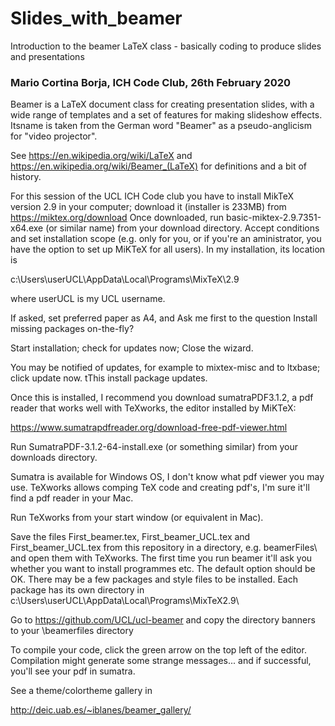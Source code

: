 # Slides_with_beamer

Introduction to the beamer LaTeX class - basically coding to produce slides and presentations

### Mario Cortina Borja, ICH Code Club, 26th February 2020

Beamer is a LaTeX document class for creating presentation slides, with a wide range of templates and a set of features for making slideshow effects.  Itsname is taken from the German word "Beamer" as a pseudo-anglicism for "video projector". 

See https://en.wikipedia.org/wiki/LaTeX and https://en.wikipedia.org/wiki/Beamer_(LaTeX) for definitions and a bit of history.  

For this session of the UCL ICH Code club you have to install MikTeX version 2.9 in your computer; download it (installer is 233MB) from 
https://miktex.org/download Once downloaded, run basic-miktex-2.9.7351-x64.exe (or similar name) from your download directory. Accept conditions and set installation scope (e.g. only for you, or if you're an aministrator, you have the option to set up MiKTeX for all users). In my installation, its location is

c:\Users\userUCL\AppData\Local\Programs\MixTeX\2.9

where userUCL is my UCL username.

If asked, set preferred paper as A4, and Ask me first to the question Install missing packages on-the-fly? 

Start installation; check for updates now; Close the wizard.

You may be notified of updates, for example to mixtex-misc and to ltxbase; click update now. tThis install package updates.

Once this is installed, I recommend you download sumatraPDF3.1.2, a pdf reader that works well with TeXworks, the editor installed by MiKTeX:

https://www.sumatrapdfreader.org/download-free-pdf-viewer.html

Run SumatraPDF-3.1.2-64-install.exe (or something similar) from your downloads directory.

Sumatra is available for Windows OS, I don't know what pdf viewer you may use.  TeXworks allows comping TeX code and creating pdf's, I'm sure it'll find a pdf reader in your Mac.

Run TeXworks from your start window (or equivalent in Mac).  


Save the files First_beamer.tex, First_beamer_UCL.tex and First_beamer_UCL.tex from this repository in a directory, e.g. beamerFiles\ and open them with TeXworks.  The first time you run beamer it'll ask you whether you want to install programmes etc.  The default option <Random package repository> should be OK. There may be a few packages and style files to be installed.  Each package has its own directory in c:\Users\userUCL\AppData\Local\Programs\MixTeX2.9\
  
Go to https://github.com/UCL/ucl-beamer and copy the directory banners to your \beamerfiles directory
  
To compile your code, click the green arrow on the top left of the editor. Compilation might generate some strange messages... and if successful, you'll see your pdf in sumatra.

See a theme/colortheme gallery in 

http://deic.uab.es/~iblanes/beamer_gallery/
























